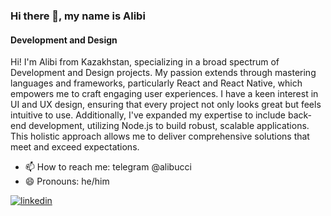 ### Hi there 👋, my name is Alibi
#### Development and Design
Hi! I'm Alibi from Kazakhstan, specializing in a broad spectrum of Development and Design projects. My passion extends through mastering languages and frameworks, particularly React and React Native, which empowers me to craft engaging user experiences. I have a keen interest in UI and UX design, ensuring that every project not only looks great but feels intuitive to use. Additionally, I've expanded my expertise to include back-end development, utilizing Node.js to build robust, scalable applications. This holistic approach allows me to deliver comprehensive solutions that meet and exceed expectations.

- 📫 How to reach me: telegram @alibucci
- 😄 Pronouns: he/him 


[![linkedin](https://img.shields.io/badge/linkedin-0A66C2?style=for-the-badge&logo=linkedin&logoColor=white)](https://www.linkedin.com/in/alibinauanov/)
